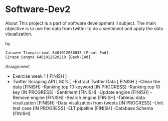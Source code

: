# Software-Dev2

About
This project is a part of software development II subject. The main objective is to use the data from twitter to do a sentiment and apply the data visualization.

by  

    Jarawee Trongsiriwut 6401012630035 [Front-End]
    Sirapa Sangna 6401012620218 [Back-End]

Assignment
- Exercise week 1 [ FINISH ]
- Twitter Scraping API [ 80% ]
    -Extract Twitter Data [ FINISH ]
    -Clean the data [FINISH]
    -Ranking top 10 keyword [IN PROGRESS]
    -Ranking top 10 key [IN PROGRESS]
    -Sentiment [FINISH]
    -Update engine [FINISH]
    -Remove engine [FINISH]
    -Search engine [FINISH]
    -Tableau data visulization [FINISH]
    -Data visulization from tweets [IN PROGRESS]
    -Unit test case [IN PROGRESS]
    -ELT pipeline [FINISH]
    -Database Schema [FINISH]
